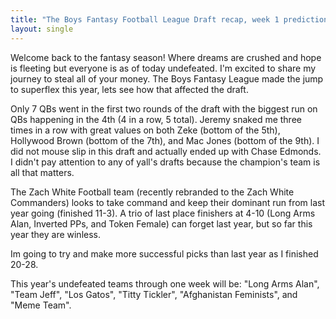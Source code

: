 ```yaml
---
title: "The Boys Fantasy Football League Draft recap, week 1 predictions"
layout: single
---
```


Welcome back to the fantasy season! Where dreams are crushed and hope is fleeting but everyone is as of today undefeated. I'm excited to share my journey to steal all of your money. The Boys Fantasy League made the jump to superflex this year, lets see how that affected the draft.

Only 7 QBs went in the first two rounds of the draft with the biggest run on QBs happening in the 4th (4 in a row, 5 total). Jeremy snaked me three times in a row with great values on both Zeke (bottom of the 5th), Hollywood Brown (bottom of the 7th), and Mac Jones (bottom of the 9th). I did not mouse slip in this draft and actually ended up with Chase Edmonds. I didn't pay attention to any of yall's drafts because the champion's team is all that matters.

The Zach White Football team (recently rebranded to the Zach White Commanders) looks to take command and keep their dominant run from last year going (finished 11-3). A trio of last place finishers at 4-10 (Long Arms Alan, Inverted PPs, and Token Female) can forget last year, but so far this year they are winless.

Im going to try and make more successful picks than last year as I finished 20-28.

This year's undefeated teams through one week will be: "Long Arms Alan", "Team Jeff", "Los Gatos", "Titty Tickler", "Afghanistan Feminists", and "Meme Team".

